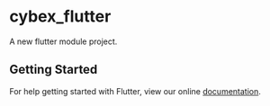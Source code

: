 # cybex_flutter

A new flutter module project.

## Getting Started

For help getting started with Flutter, view our online
[documentation](https://flutter.io/).
